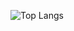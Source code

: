 ![Top Langs](https://github-readme-stats-one-bice.vercel.app/api/top-langs/?username=zauberflote1&layout=compact&theme=light&role=OWNER,ORGANIZATION_MEMBER,COLLABORATOR)
